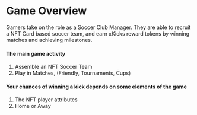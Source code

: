 # Game Overview

Gamers take on the role as a Soccer Club Manager. They are able to recruit a NFT Card based soccer team, and earn xKicks reward tokens by winning matches and achieving milestones.




#### The main game activity

1. Assemble an NFT Soccer Team
2. Play in Matches, (Friendly, Tournaments, Cups)

#### Your chances of winning a kick depends on some elements of the game

1. The NFT player attributes
2. Home or Away


